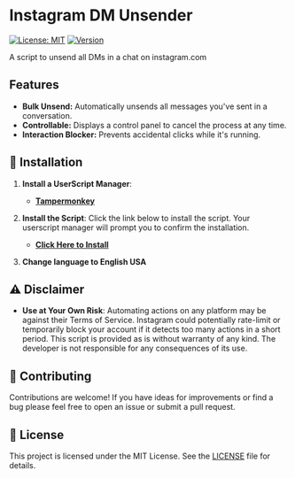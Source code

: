 # Instagram DM Unsender

[![License: MIT](https://img.shields.io/badge/License-MIT-yellow.svg)](https://raw.githubusercontent.com/Maxhem2/Instagram-DM-Unsender/refs/heads/main/LICENSE)
[![Version](https://img.shields.io/badge/Version-1.0-blue.svg)](https://github.com/Maxhem2/instagram-dm-unsender)

A script to unsend all DMs in a chat on instagram.com

## Features

* **Bulk Unsend:** Automatically unsends all messages you've sent in a conversation.
* **Controllable:** Displays a control panel to cancel the process at any time.
* **Interaction Blocker:** Prevents accidental clicks while it's running.

## 🔧 Installation

1.  **Install a UserScript Manager**:
    * [**Tampermonkey**](https://www.tampermonkey.net/)

2.  **Install the Script**: Click the link below to install the script. Your userscript manager will prompt you to confirm the installation.
    * **[Click Here to Install](https://github.com/Maxhem2/instagram-dm-unsender/raw/main/instagram-dm-unsender.user.js)**

3.  **Change language to English USA**

## ⚠️ Disclaimer

* **Use at Your Own Risk**: Automating actions on any platform may be against their Terms of Service. Instagram could potentially rate-limit or temporarily block your account if it detects too many actions in a short period. This script is provided as is without warranty of any kind. The developer is not responsible for any consequences of its use.

## 🤝 Contributing

Contributions are welcome! If you have ideas for improvements or find a bug please feel free to open an issue or submit a pull request.

## 📜 License

This project is licensed under the MIT License. See the [LICENSE](LICENSE) file for details.